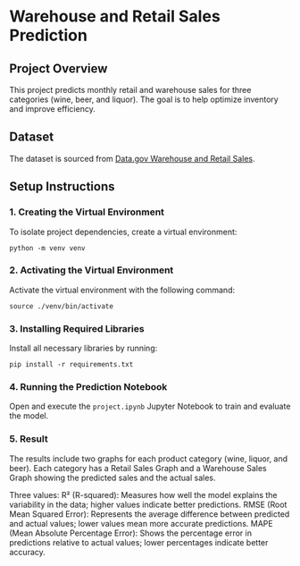 # Warehouse and Retail Sales Prediction

## Project Overview
This project predicts monthly retail and warehouse sales for three categories (wine, beer, and liquor). The goal is to help optimize inventory and improve efficiency.

## Dataset
The dataset is sourced from [Data.gov Warehouse and Retail Sales](https://catalog.data.gov/dataset/warehouse-and-retail-sales).


## Setup Instructions

### 1. Creating the Virtual Environment

To isolate project dependencies, create a virtual environment:

```
python -m venv venv
```

### 2. Activating the Virtual Environment

Activate the virtual environment with the following command:

```
source ./venv/bin/activate
```

### 3. Installing Required Libraries

Install all necessary libraries by running:

```
pip install -r requirements.txt
```

### 4. Running the Prediction Notebook

Open and execute the `project.ipynb` Jupyter Notebook to train and evaluate the model.

### 5. Result

The results include two graphs for each product category (wine, liquor, and beer). Each category has a Retail Sales Graph and a Warehouse Sales Graph showing the predicted sales and the actual sales.

Three values:
R² (R-squared): Measures how well the model explains the variability in the data; higher values indicate better predictions.
RMSE (Root Mean Squared Error): Represents the average difference between predicted and actual values; lower values mean more accurate predictions.
MAPE (Mean Absolute Percentage Error): Shows the percentage error in predictions relative to actual values; lower percentages indicate better accuracy.



